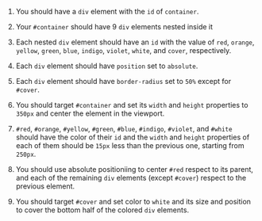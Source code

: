 1. You should have a `div` element with the `id` of `container`.

1. Your `#container` should have 9 `div` elements nested inside it

1. Each nested `div` element should have an `id` with the value of `red`, `orange`, `yellow`, `green`, `blue`, `indigo`, `violet`, `white`, and `cover`, respectively.

1. Each `div` element should have `position` set to `absolute`.

1. Each `div` element should have `border-radius` set to `50%` except for `#cover`.

1. You should target `#container` and set its `width` and `height` properties to `350px` and center the element in the viewport.

1. `#red`, `#orange`, `#yellow`, `#green`, `#blue`, `#indigo`, `#violet`, and `#white` should have the color of their `id` and the `width` and `height` properties of each of them should be `15px` less than the previous one, starting from `250px`.

1. You should use absolute positioniing to center `#red` respect to its parent, and each of the remaining `div` elements (except `#cover`) respect to the previous element.

1. You should target `#cover` and set color to `white` and its size and position to cover the bottom half of the colored `div` elements.